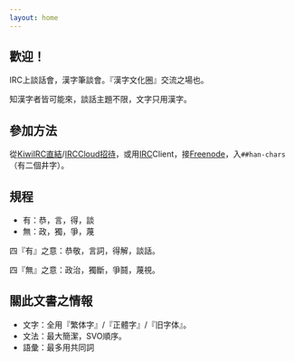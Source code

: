 ```yaml
---
layout: home
---
```


## 歡迎！

IRC上談話會，漢字筆談會。『漢字文化圈』交流之場也。

知漢字者皆可能來，談話主題不限，文字只用漢字。


## 參加方法

從[KiwiIRC直結](https://kiwiirc.com/nextclient/#irc://irc.freenode.net/##han-chars)/[IRCCloud招待](https://www.irccloud.com/invite?channel=%23%23han-chars&hostname=irc.freenode.net&port=6697&ssl=1)，或用[IRC](https://en.wikipedia.org/wiki/Internet_Relay_Chat)Client，接[Freenode](http://freenode.net/)，入`##han-chars`（有二個井字）。

## 規程

- 有：恭，言，得，談
- 無：政，獨，爭，蔑

四『有』之意：恭敬，言詞，得解，談話。

四『無』之意：政治，獨斷，爭鬪，蔑視。


## 關此文書之情報

- 文字：全用『繁体字』/『正體字』/『旧字体』。
- 文法：最大簡潔，SVO順序。
- 語彙：最多用共同詞
